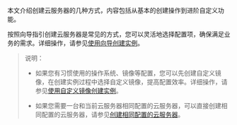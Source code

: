 本文介绍创建云服务器的几种方式，内容包括从基本的创建操作到进阶自定义功能。

按照向导指引创建云服务器是常见的方式，您可以灵活地选择配置项，确保满足业务的需求。详细操作，请参见[使用向导创建实例](/Users/didi/Documents/新版帮助文档/DC2六个模块文档/DC2-云服务器/创建云服务器)。

> 说明：
> 
> * 如果您有习惯使用的操作系统、镜像等配置，您可以先创建自定义镜像，在创建实例过程中选择自定义镜像，提高配置效率。详细操作，请参见[使用自定义镜像创建实例](/Users/didi/Documents/新版帮助文档/DC2六个模块文档/DC2-云服务器/创建云服务器)。
> 
> * 如果您需要一台和当前云服务器相同配置的云服务器，可以直接创建相同配置的云服务器，请参见[创建相同配置的云服务器](/Users/didi/Documents/新版帮助文档/DC2六个模块文档/DC2-云服务器/创建云服务器)。